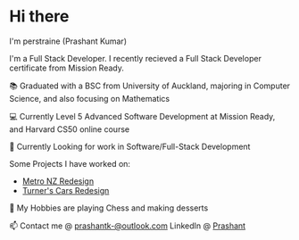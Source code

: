 # Hi there

<!--
**perstraine/perstraine** is a ✨ _special_ ✨ repository because its `README.md` (this file) appears on your GitHub profile.

Here are some ideas to get you started:

- 🔭 I’m currently working on ...
- 🌱 I’m currently learning ...
- 👯 I’m looking to collaborate on ...
- 🤔 I’m looking for help with ...
- 💬 Ask me about ...
- 📫 How to reach me: ...
- 😄 Pronouns: ...
- ⚡ Fun fact: ...
-->

I'm perstraine (Prashant Kumar)

I'm a Full Stack Developer. I recently recieved a Full Stack Developer certificate from Mission Ready.

:books: Graduated with a BSC from University of Auckland, majoring in Computer Science, and also focusing on Mathematics

:computer: Currently Level 5 Advanced Software Development at Mission Ready, and Harvard CS50 online course

:satellite: Currently Looking for work in Software/Full-Stack Development

Some Projects I have worked on:
 - [Metro NZ Redesign](https://github.com/perstraine/mission6b)
 - [Turner's Cars Redesign](https://github.com/perstraine/Mission5)

:8ball: My Hobbies are playing Chess and making desserts

:mailbox: Contact me @ prashantk-@outlook.com
          LinkedIn   @ [Prashant](https://www.linkedin.com/in/prashant-kumar-5a7901171/)
